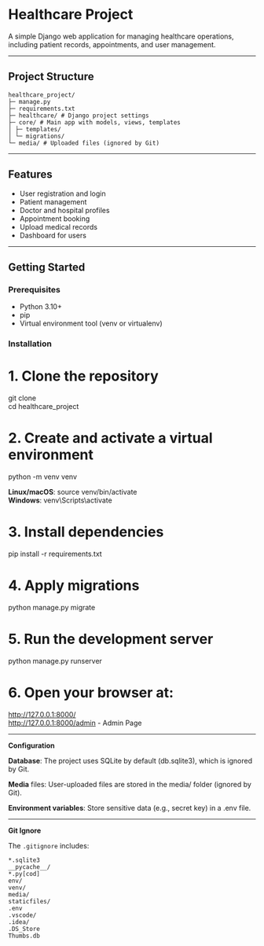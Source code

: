 # Healthcare Project

A simple Django web application for managing healthcare operations, including patient records, appointments, and user management.

---

## Project Structure
```
healthcare_project/
├─ manage.py
├─ requirements.txt
├─ healthcare/ # Django project settings
├─ core/ # Main app with models, views, templates
│ ├─ templates/
│ └─ migrations/
└─ media/ # Uploaded files (ignored by Git)
```

---

## Features

- User registration and login
- Patient management
- Doctor and hospital profiles
- Appointment booking
- Upload medical records
- Dashboard for users

---

## Getting Started

### Prerequisites

- Python 3.10+
- pip
- Virtual environment tool (venv or virtualenv)

### Installation

# 1. Clone the repository
git clone <your-repo-url>  
cd healthcare_project

# 2. Create and activate a virtual environment
python -m venv venv

**Linux/macOS**: source venv/bin/activate  
**Windows**: venv\Scripts\activate

# 3. Install dependencies
pip install -r requirements.txt

# 4. Apply migrations
python manage.py migrate

# 5. Run the development server
python manage.py runserver

# 6. Open your browser at:
http://127.0.0.1:8000/  
http://127.0.0.1:8000/admin - Admin Page

---
**Configuration**

**Database**: The project uses SQLite by default (db.sqlite3), which is ignored by Git.

**Media** files: User-uploaded files are stored in the media/ folder (ignored by Git).

**Environment variables**: Store sensitive data (e.g., secret key) in a .env file.

---
**Git Ignore**

The `.gitignore` includes:

```
*.sqlite3
__pycache__/
*.py[cod]
env/
venv/
media/
staticfiles/
.env
.vscode/
.idea/
.DS_Store
Thumbs.db

```

